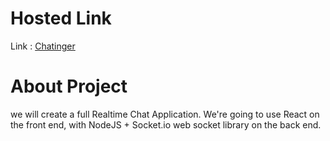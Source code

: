 # Hosted Link
Link : [Chatinger](https://chatinger-app.netlify.app/)


# About Project
we will create a full Realtime Chat Application. We're going to use React on the front end, with NodeJS + Socket.io web socket library on the back end.

